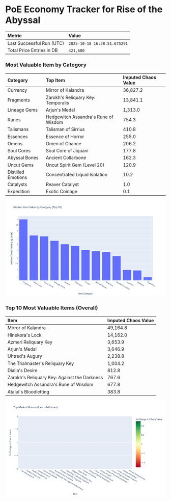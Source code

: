 # PoE Economy Tracker for Rise of the Abyssal

<!-- START_MAINTENANCE -->
| Metric | Value |
|:---|:---|
| Last Successful Run (UTC) | `2025-10-18 16:58:51.675291` |
| Total Price Entries in DB | `421,680` |

<!-- END_MAINTENANCE -->

<!-- START_DATAFRAME_DEBUG -->
<!-- END_DATAFRAME_DEBUG -->

<!-- START_CATEGORY_ANALYSIS -->
### Most Valuable Item by Category
| Category | Top Item | Imputed Chaos Value |
| :--- | :--- | :--- |
| Currency | Mirror of Kalandra | 36,827.2 |
| Fragments | Zarokh's Reliquary Key: Temporalis | 13,841.1 |
| Lineage Gems | Arjun's Medal | 1,313.0 |
| Runes | Hedgewitch Assandra's Rune of Wisdom | 754.3 |
| Talismans | Talisman of Sirrius | 410.8 |
| Essences | Essence of Horror | 255.0 |
| Omens | Omen of Chance | 206.2 |
| Soul Cores | Soul Core of Jiquani | 177.8 |
| Abyssal Bones | Ancient Collarbone | 162.3 |
| Uncut Gems | Uncut Spirit Gem (Level 20) | 120.9 |
| Distilled Emotions | Concentrated Liquid Isolation | 10.2 |
| Catalysts | Reaver Catalyst | 1.0 |
| Expedition | Exotic Coinage | 0.1 |


![Category Analysis Chart](charts/category_analysis.png)
<!-- END_ANALYSIS -->

<!-- START_ANALYSIS -->
### Top 10 Most Valuable Items (Overall)
| Item | Imputed Chaos Value |
| :--- | :--- |
| Mirror of Kalandra | 49,164.8 |
| Hinekora's Lock | 14,162.0 |
| Azmeri Reliquary Key | 3,653.9 |
| Arjun's Medal | 3,646.9 |
| Uhtred's Augury | 2,238.8 |
| The Trialmaster's Reliquary Key | 1,004.2 |
| Dialla's Desire | 812.8 |
| Zarokh's Reliquary Key: Against the Darkness | 767.6 |
| Hedgewitch Assandra's Rune of Wisdom | 677.8 |
| Atalui's Bloodletting | 383.8 |


![Market Movers Chart](charts/market_movers.png)
<!-- END_ANALYSIS -->
